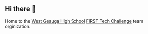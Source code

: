 ## Hi there 👋

Home to the [West Geauga High School](https://www.westg.org/o/wghs) [FIRST Tech Challenge](https://www.firstinspires.org/robotics/ftc) team orginization.
